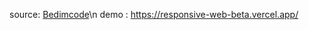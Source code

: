 source:  [Bedimcode](https://www.youtube.com/c/Bedimcode)\n
demo : https://responsive-web-beta.vercel.app/

